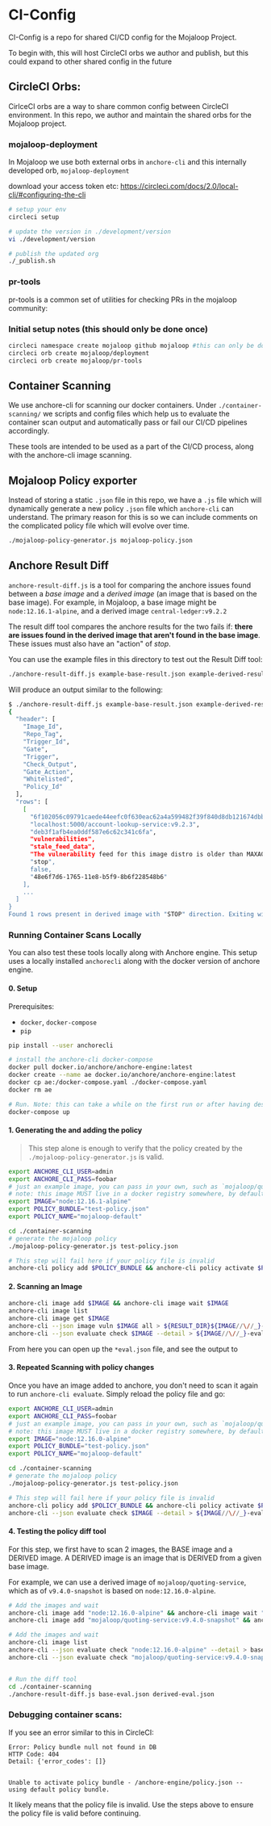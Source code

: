 # CI-Config

CI-Config is a repo for shared CI/CD config for the Mojaloop Project.

To begin with, this will host CircleCI orbs we author and publish, but this could expand to other shared config in the future

## CircleCI Orbs: 

CirlceCI orbs are a way to share common config between CircleCI environment. In this repo, we author and maintain the shared orbs for the Mojaloop project.
### mojaloop-deployment

In Mojaloop we use both external orbs in `anchore-cli` and this internally developed orb, `mojaloop-deployment`

download your access token etc: https://circleci.com/docs/2.0/local-cli/#configuring-the-cli
```bash
# setup your env
circleci setup

# update the version in ./development/version
vi ./development/version

# publish the updated org
./_publish.sh
```

### pr-tools

pr-tools is a common set of utilities for checking PRs in the mojaloop community:



### Initial setup notes (this should only be done once)

```bash 
circleci namespace create mojaloop github mojaloop #this can only be done once per org
circleci orb create mojaloop/deployment
circleci orb create mojaloop/pr-tools
```

## Container Scanning

We use anchore-cli for scanning our docker containers. Under `./container-scanning/` we scripts and config files which help us to evaluate the container scan output and automatically pass or fail our CI/CD pipelines accordingly.

These tools are intended to be used as a part of the CI/CD process, along with the anchore-cli image scanning.

## Mojaloop Policy exporter

Instead of storing a static `.json` file in this repo, we have a `.js` file which will dynamically generate a new policy `.json` file which `anchore-cli` can understand. The primary reason for this is so we can include comments on the complicated policy file which will evolve over time.

```bash
./mojaloop-policy-generator.js mojaloop-policy.json
```

## Anchore Result Diff

`anchore-result-diff.js` is a tool for comparing the anchore issues found between a *base image* and a *derived image* (an image that is based on the base image). For example, in Mojaloop, a base image might be `node:12.16.1-alpine`, and a derived image `central-ledger:v9.2.2`

The result diff tool compares the anchore results for the two fails if: **there are issues found in the derived image that aren't found in the base image**. These issues must also have an "action" of *stop*.

You can use the example files in this directory to test out the Result Diff tool:

```bash
./anchore-result-diff.js example-base-result.json example-derived-result.json
```

Will produce an output similar to the following:
```bash
$ ./anchore-result-diff.js example-base-result.json example-derived-result.json
{
  "header": [
    "Image_Id",
    "Repo_Tag",
    "Trigger_Id",
    "Gate",
    "Trigger",
    "Check_Output",
    "Gate_Action",
    "Whitelisted",
    "Policy_Id"
  ],
  "rows": [
    [
      "6f102056c09791caede44eefc0f630eac62a4a599482f39f840d8db121674dbb",
      "localhost:5000/account-lookup-service:v9.2.3",
      "deb3f1afb4ea0ddf587e6c62c341c6fa",
      "vulnerabilities",
      "stale_feed_data",
      "The vulnerability feed for this image distro is older than MAXAGE (2) days",
      "stop",
      false,
      "48e6f7d6-1765-11e8-b5f9-8b6f228548b6"
    ],
    ...
  ]
}
Found 1 rows present in derived image with "STOP" direction. Exiting with error status.
```

### Running Container Scans Locally 

You can also test these tools locally along with Anchore engine. 
This setup uses a locally installed `anchorecli` along with the docker version of anchore engine.

#### 0. Setup

Prerequisites:
- `docker`, `docker-compose`
- `pip`

```bash
pip install --user anchorecli

# install the anchore-cli docker-compose
docker pull docker.io/anchore/anchore-engine:latest
docker create --name ae docker.io/anchore/anchore-engine:latest
docker cp ae:/docker-compose.yaml ./docker-compose.yaml
docker rm ae

# Run. Note: this can take a while on the first run or after having destroyed the containers
docker-compose up
```

#### 1. Generating the and adding the policy
> This step alone is enough to verify that the policy created by the `./mojaloop-policy-generator.js` is valid.

```bash
export ANCHORE_CLI_USER=admin
export ANCHORE_CLI_PASS=foobar
# just an example image, you can pass in your own, such as `mojaloop/quoting-service:latest`
# note: this image MUST live in a docker registry somewhere, by default this is Docker Hub
export IMAGE="node:12.16.1-alpine"
export POLICY_BUNDLE="test-policy.json"
export POLICY_NAME="mojaloop-default"

cd ./container-scanning
# generate the mojaloop policy
./mojaloop-policy-generator.js test-policy.json

# This step will fail here if your policy file is invalid
anchore-cli policy add $POLICY_BUNDLE && anchore-cli policy activate $POLICY_NAME
```

#### 2. Scanning an Image
```bash
anchore-cli image add $IMAGE && anchore-cli image wait $IMAGE
anchore-cli image list
anchore-cli image get $IMAGE
anchore-cli --json image vuln $IMAGE all > ${RESULT_DIR}${IMAGE//\//_}-vuln.json
anchore-cli --json evaluate check $IMAGE --detail > ${IMAGE//\//_}-eval.json
```

From here you can open up the `*eval.json` file, and see the output to 


#### 3. Repeated Scanning with policy changes

Once you have an image added to anchore, you don't need to scan it again to run `anchore-cli evaluate`. Simply reload the policy file and go:

```bash
export ANCHORE_CLI_USER=admin
export ANCHORE_CLI_PASS=foobar
# just an example image, you can pass in your own, such as `mojaloop/quoting-service:latest`
# note: this image MUST live in a docker registry somewhere, by default this is Docker Hub
export IMAGE="node:12.16.0-alpine"
export POLICY_BUNDLE="test-policy.json"
export POLICY_NAME="mojaloop-default"

cd ./container-scanning
# generate the mojaloop policy
./mojaloop-policy-generator.js test-policy.json

# This step will fail here if your policy file is invalid
anchore-cli policy add $POLICY_BUNDLE && anchore-cli policy activate $POLICY_NAME
anchore-cli --json evaluate check $IMAGE --detail > ${IMAGE//\//_}-eval.json
```

#### 4. Testing the policy diff tool

For this step, we first have to scan 2 images, the BASE image and a DERIVED image. A DERIVED image is an image that is DERIVED from a given base image. 

For example, we can use a derived image of `mojaloop/quoting-service`, which as of `v9.4.0-snapshot` is based on `node:12.16.0-alpine`.

```bash
# Add the images and wait
anchore-cli image add "node:12.16.0-alpine" && anchore-cli image wait "node:12.16.0-alpine"
anchore-cli image add "mojaloop/quoting-service:v9.4.0-snapshot" && anchore-cli image wait "mojaloop/quoting-service:v9.4.0-snapshot"

# Add the images and wait
anchore-cli image list
anchore-cli --json evaluate check "node:12.16.0-alpine" --detail > base-eval.json
anchore-cli --json evaluate check "mojaloop/quoting-service:v9.4.0-snapshot" --detail > derived-eval.json


# Run the diff tool
cd ./container-scanning
./anchore-result-diff.js base-eval.json derived-eval.json
```


### Debugging container scans:

If you see an error similar to this in CircleCI:

```
Error: Policy bundle null not found in DB
HTTP Code: 404
Detail: {'error_codes': []}


Unable to activate policy bundle - /anchore-engine/policy.json -- using default policy bundle.
```

It likely means that the policy file is invalid. Use the steps above to ensure the policy file is valid before continuing.


